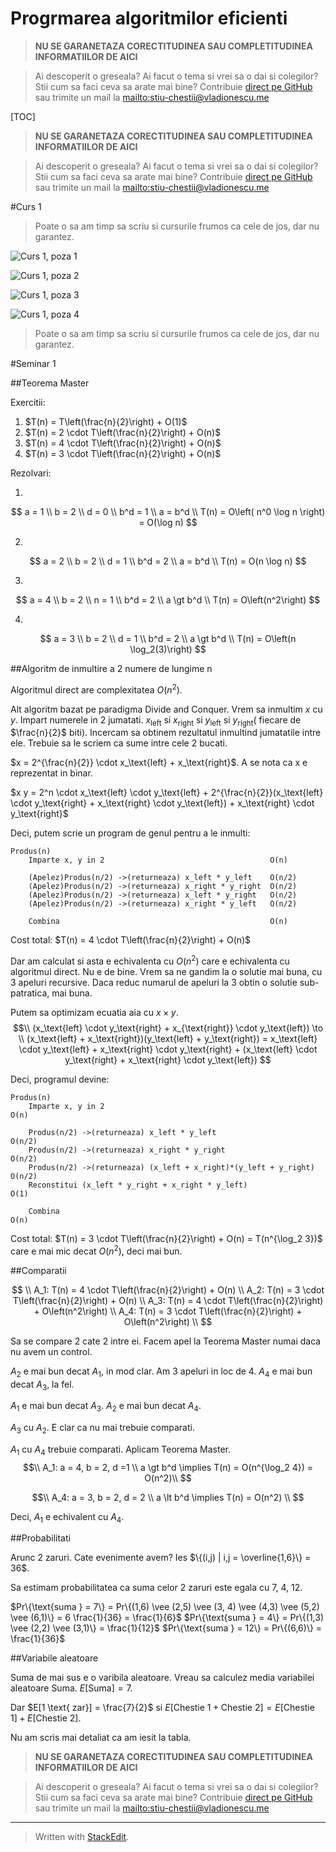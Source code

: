 
Progrmarea algoritmilor eficienti
=================================

> **NU SE GARANETAZA CORECTITUDINEA SAU COMPLETITUDINEA INFORMATIILOR DE AICI**

> Ai descoperit o greseala? Ai facut o tema si vrei sa o dai si colegilor? Stii cum sa faci ceva sa arate mai bine? Contribuie [direct pe GitHub](https://github.com/Vlaaaaaaad/FMI-public-materials/tree/master/) sau trimite un mail la <mailto:stiu-chestii@vladionescu.me>

[TOC]

> **NU SE GARANETAZA CORECTITUDINEA SAU COMPLETITUDINEA INFORMATIILOR DE AICI**

> Ai descoperit o greseala? Ai facut o tema si vrei sa o dai si colegilor? Stii cum sa faci ceva sa arate mai bine? Contribuie [direct pe GitHub](https://github.com/Vlaaaaaaad/FMI-public-materials/tree/master/) sau trimite un mail la <mailto:stiu-chestii@vladionescu.me>

#Curs 1

> Poate o sa am timp sa scriu si cursurile frumos ca cele de jos, dar nu garantez.

![Curs 1, poza 1](https://www.vladionescu.me/PAE-Curs-1-1.JPG)

![Curs 1, poza 2](https://www.vladionescu.me/PAE-Curs-1-2.JPG)

![Curs 1, poza 3](https://www.vladionescu.me/PAE-Curs-1-3.JPG)

![Curs 1, poza 4](https://www.vladionescu.me/PAE-Curs-1-4.JPG)

> Poate o sa am timp sa scriu si cursurile frumos ca cele de jos, dar nu garantez.

#Seminar 1

##Teorema Master

Exercitii:
1. $T(n) = T\left(\frac{n}{2}\right) + O(1)$
2. $T(n) = 2 \cdot T\left(\frac{n}{2}\right) + O(n)$
3. $T(n) = 4 \cdot T\left(\frac{n}{2}\right) + O(n)$
4. $T(n) = 3 \cdot T\left(\frac{n}{2}\right) + O(n)$

Rezolvari:

1.
$$
a = 1 \\
b = 2 \\
d = 0 \\
b^d = 1 \\
a = b^d \\
T(n) = O\left( n^0 \log n \right) = O(\log n)
$$

2.
$$
a = 2 \\
b = 2 \\
d = 1 \\
b^d = 2 \\
a = b^d \\
T(n) = O(n \log n)
$$

3.
$$
a = 4 \\
b = 2 \\
n = 1 \\
b^d = 2 \\
a \gt b^d \\
T(n) = O\left(n^2\right)
$$

4.
$$
a = 3 \\
b = 2 \\
d = 1 \\
b^d = 2 \\
a \gt b^d \\
T(n) = O\left(n \log_2(3)\right)
$$

##Algoritm de inmultire a 2 numere de lungime n

Algoritmul direct are complexitatea $O\left(n^2\right)$.

Alt algoritm bazat pe paradigma Divide and Conquer.
Vrem sa inmultim $x$ cu $y$. Impart numerele in 2 jumatati. $x_\text{left}$ si $x_\text{right}$ si $y_\text{left}$ si $y_\text{right}$( fiecare de $\frac{n}{2}$ biti). Incercam sa obtinem rezultatul inmultind jumatatile intre ele. Trebuie sa le scriem ca sume intre cele 2 bucati.

$x = 2^{\frac{n}{2}} \cdot x_\text{left} + x_\text{right}$. A se nota ca x e reprezentat in binar.

$x  y = 2^n \cdot x_\text{left} \cdot y_\text{left} + 2^{\frac{n}{2}}(x_\text{left} \cdot y_\text{right} + x_\text{right} \cdot y_\text{left}) + x_\text{right} \cdot y_\text{right}$


Deci, putem scrie un program de genul pentru a le inmulti:

```
Produs(n)
	Imparte x, y in 2                                     O(n)

	(Apelez)Produs(n/2) ->(returneaza) x_left * y_left    O(n/2)
	(Apelez)Produs(n/2) ->(returneaza) x_right * y_right  O(n/2)
	(Apelez)Produs(n/2) ->(returneaza) x_left * y_right   O(n/2)
	(Apelez)Produs(n/2) ->(returneaza) x_right * y_left   O(n/2)

	Combina                                               O(n)
```
Cost total:                                                   $T(n) = 4 \cdot T\left(\frac{n}{2}\right) + O(n)$

Dar am calculat si asta e echivalenta cu $O\left(n^2\right)$ care e echivalenta cu algoritmul direct. Nu e de bine. Vrem sa ne gandim la o solutie mai buna, cu 3 apeluri recursive. Daca reduc numarul de apeluri la 3 obtin o solutie sub-patratica, mai buna.

Putem sa optimizam ecuatia aia cu $x \times y$.
$$\\
(x_\text{left} \cdot y_\text{right} + x_{\text{right}} \cdot y_\text{left}) \to \\
(x_\text{left} + x_\text{right})(y_\text{left} + y_\text{right}) = x_\text{left} \cdot y_\text{left} + x_\text{right} \cdot y_\text{right} + (x_\text{left} \cdot y_\text{right} + x_\text{right} \cdot y_\text{left})
$$

Deci, programul devine:
```
Produs(n)
	Imparte x, y in 2                                                 O(n)

	Produs(n/2) ->(returneaza) x_left * y_left                        O(n/2)
	Produs(n/2) ->(returneaza) x_right * y_right                      O(n/2)
	Produs(n/2) ->(returneaza) (x_left + x_right)*(y_left + y_right)  O(n/2)
	Reconstitui (x_left * y_right + x_right * y_left)                 O(1)

	Combina                                                           O(n)
```
Cost total:                                                               $T(n) = 3 \cdot T\left(\frac{n}{2}\right) + O(n) = T(n^{\log_2 3})$ care e mai mic decat $O\left(n^2\right)$, deci mai bun.



##Comparatii

$$ \\
A_1: T(n) = 4 \cdot T\left(\frac{n}{2}\right) + O(n) \\
A_2: T(n) = 3 \cdot T\left(\frac{n}{2}\right) + O(n) \\
A_3: T(n) = 4 \cdot T\left(\frac{n}{2}\right) + O\left(n^2\right) \\
A_4: T(n) = 3 \cdot T\left(\frac{n}{2}\right) + O\left(n^2\right) \\
$$

Sa se compare 2 cate 2 intre ei. Facem apel la Teorema Master numai daca nu avem un control.

$A_2$ e mai bun decat $A_1$, in mod clar. Am 3 apeluri in loc de 4.
$A_4$ e mai bun decat $A_3$, la fel.

$A_1$ e mai bun decat $A_3$.
$A_2$ e mai bun decat $A_4$.

$A_3$ cu $A_2$. E clar ca nu mai trebuie comparati.

$A_1$ cu $A_4$ trebuie comparati.
Aplicam Teorema Master.
$$\\
A_1: a = 4, b = 2, d =1 \\
a \gt b^d \implies T(n) = O(n^{\log_2 4}) = O(n^2)\\
$$

$$\\
A_4: a = 3, b = 2, d = 2 \\
a \lt b^d \implies T(n) = O(n^2) \\
$$

Deci, $A_1$ e echivalent cu $A_4$.



##Probabilitati

Arunc 2 zaruri. Cate evenimente avem? Ies $\{(i,j) | i,j = \overline{1,6}\} = 36$.

Sa estimam probabilitatea ca suma celor 2 zaruri este egala cu 7, 4, 12.

$Pr\{\text{suma } = 7\} = Pr\{(1,6) \vee (2,5) \vee (3, 4) \vee (4,3) \vee (5,2) \vee  (6,1)\} = 6  \frac{1}{36}  = \frac{1}{6}$
$Pr\{\text{suma } = 4\} = Pr\{(1,3) \vee (2,2) \vee (3,1)\} = \frac{1}{12}$
$Pr\{\text{suma } = 12\} = Pr\{(6,6)\} = \frac{1}{36}$

##Variabile aleatoare

Suma de mai sus e o varibila aleatoare.
Vreau sa calculez media variabilei aleatoare Suma.
$E[\text{Suma}] = 7$.

Dar $E[1 \text{ zar}] = \frac{7}{2}$ si $E[\text{Chestie 1} + \text{Chestie 2}] = E[\text{Chestie 1}] + E[\text{Chestie 2}]$.

Nu am scris mai detaliat ca am iesit la tabla.


> **NU SE GARANETAZA CORECTITUDINEA SAU COMPLETITUDINEA INFORMATIILOR DE AICI**

> Ai descoperit o greseala? Ai facut o tema si vrei sa o dai si colegilor? Stii cum sa faci ceva sa arate mai bine? Contribuie [direct pe GitHub](https://github.com/Vlaaaaaaad/FMI-public-materials/tree/master/) sau trimite un mail la <mailto:stiu-chestii@vladionescu.me>

 -------

> Written with [StackEdit](https://stackedit.io/).
